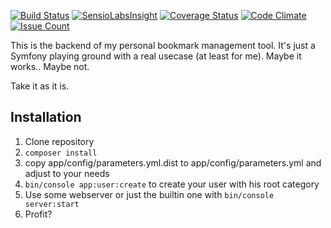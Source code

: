 [![Build Status](https://travis-ci.org/schmaun/bookmarks-backend-php.svg?branch=master)](https://travis-ci.org/schmaun/bookmarks-backend-php)
[![SensioLabsInsight](https://insight.sensiolabs.com/projects/20b4a616-f5f0-47c0-8408-47c70c1943b5/mini.png)](https://insight.sensiolabs.com/projects/20b4a616-f5f0-47c0-8408-47c70c1943b5)
[![Coverage Status](https://coveralls.io/repos/github/schmaun/bookmarks-backend-php/badge.svg?branch=master)](https://coveralls.io/github/schmaun/bookmarks-backend-php?branch=master)
[![Code Climate](https://codeclimate.com/github/schmaun/bookmarks-backend-php/badges/gpa.svg)](https://codeclimate.com/github/schmaun/bookmarks-backend-php)
[![Issue Count](https://codeclimate.com/github/schmaun/bookmarks-backend-php/badges/issue_count.svg)](https://codeclimate.com/github/schmaun/bookmarks-backend-php)

This is the backend of my personal bookmark management tool.
It's just a Symfony playing ground with a real usecase (at least for me).
Maybe it works.. Maybe not.

Take it as it is.


## Installation
1. Clone repository
2. `composer install`
3. copy app/config/parameters.yml.dist to app/config/parameters.yml and adjust to your needs
4. `bin/console app:user:create` to create your user with his root category
6. Use some webserver or just the builtin one with `bin/console server:start`
5. Profit?
